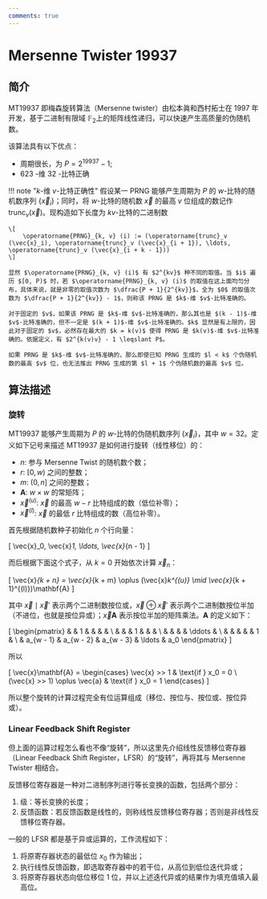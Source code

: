 ```yaml
---
comments: true
---
```


# Mersenne Twister 19937

## 简介

MT19937 即梅森旋转算法（Mersenne twister）由松本眞和西村拓士在 1997 年开发，基于二进制有限域 $\mathbb{F}_2$ ​上的矩阵线性递归，可以快速产生高质量的伪随机数。

该算法具有以下优点：

- 周期很长，为 $P = 2^{19937} - 1$;  
- $623$ -维 $32$ -比特正确

!!! note "$k$-维 $v$-比特正确性"
    假设某一 PRNG 能够产生周期为 $P$ 的 $w$-比特的随机数序列 $\{\vec{x}_i\}$；同时，将 $w$-比特的随机数 $\vec{x}$ 的最高 $v$ 位组成的数记作 $\operatorname{trunc}_v (\vec{x})$。现构造如下长度为 $kv$-比特的二进制数

    \[
        \operatorname{PRNG}_{k, v} (i) := (\operatorname{trunc}_v (\vec{x}_i), \operatorname{trunc}_v (\vec{x}_{i + 1}), \ldots, \operatorname{trunc}_v (\vec{x}_{i + k - 1}))
    \]

    显然 $\operatorname{PRNG}_{k, v} (i)$ 有 $2^{kv}$ 种不同的取值。当 $i$ 遍历 $[0, P)$ 时，若 $\operatorname{PRNG}_{k, v} (i)$ 的取值在这上面均匀分布，具体来说，就是非零的取值次数为 $\dfrac{P + 1}{2^{kv}}$，全为 $0$ 的取值次数为 $\dfrac{P + 1}{2^{kv}} - 1$，则称该 PRNG 是 $k$-维 $v$-比特准确的。

    对于固定的 $v$，如果该 PRNG 是 $k$-维 $v$-比特准确的，那么其也是 $(k - 1)$-维 $v$-比特准确的，但不一定是 $(k + 1)$-维 $v$-比特准确的。$k$ 显然是有上限的，因此对于固定的 $v$，必然存在最大的 $k = k(v)$ 使得 PRNG 是 $k(v)$-维 $v$-比特准确的。依据定义，有 $2^{k(v)v} - 1 \leqslant P$。

    如果 PRNG 是 $k$-维 $v$-比特准确的，那么即使已知 PRNG 生成的 $l < k$ 个伪随机数的最高 $v$ 位，也无法推出 PRNG 生成的第 $l + 1$ 个伪随机数的最高 $v$ 位。

## 算法描述

### 旋转

MT19937 能够产生周期为 $P$ 的 $w$-比特的伪随机数序列 $\{\vec{x}_i\}$，其中 $w = 32$。定义如下记号来描述 MT19937 是如何进行旋转（线性移位）的：

- $n$: 参与 Mersenne Twist 的随机数个数；
- $r$: $[0, w)$ 之间的整数；
- $m$: $(0, n]$ 之间的整数；
- $\mathbf{A}$: $w \times w$ 的常矩阵；
- $\vec{x}^{(u)}$: $\vec{x}$ 的最高 $w - r$ 比特组成的数（低位补零）；
- $\vec{x}^{(l)}$: $\vec{x}$ 的最低 $r$ 比特组成的数（高位补零）。

首先根据随机数种子初始化 $n$ 个行向量：

\[
    \vec{x}_0, \vec{x}_1, \ldots, \vec{x}_{n - 1}
\]

而后根据下面这个式子，从 $k = 0$ 开始依次计算 $\vec{x}_n$：

\[
    \vec{x}_{k + n} = \vec{x}_{k + m} \oplus (\vec{x}_k^{(u)} \mid \vec{x}_{k + 1}^{(l)})\mathbf{A}
\]

其中 $\vec{x} \mid \vec{x}'$ 表示两个二进制数按位或，$\vec{x} \oplus \vec{x}'$ 表示两个二进制数按位半加（不进位，也就是按位异或）；$\vec{x}\mathbf{A}$ 表示按位半加的矩阵乘法。$\mathbf{A}$ 的定义如下：

\[
    \begin{pmatrix}
        &   & 1 &   &   &   & \\
        &   &   & 1 &   &   & \\
        &   &   &   & \ddots & \\
        &   &   &   &   & 1 & \\
        & a_{w - 1} & a_{w - 2} & a_{w - 3} & \ldots & a_0
    \end{pmatrix}
\]

所以

\[
    \vec{x}\mathbf{A} = \begin{cases} \vec{x} >> 1 & \text{if } x_0 = 0 \\
    (\vec{x} >> 1) \oplus \vec{a} & \text{if } x_0 = 1
    \end{cases}
\]

所以整个旋转的计算过程完全有位运算组成（移位、按位与、按位或、按位异或）。

### Linear Feedback Shift Register

但上面的运算过程怎么看也不像“旋转”，所以这里先介绍线性反馈移位寄存器（Linear Feedback Shift Register，LFSR）的“旋转”，再将其与 Mersenne Twister 相结合。

反馈移位寄存器是一种对二进制序列进行等长变换的函数，包括两个部分：

1. 级：等长变换的长度；
2. 反馈函数：若反馈函数是线性的，则称线性反馈移位寄存器；否则是非线性反馈移位寄存器。

一般的 LFSR 都是基于异或运算的，工作流程如下：

1. 将原寄存器状态的最低位 $x_0$ 作为输出；
2. 执行线性反馈函数，即选取寄存器中的若干位，从高位到低位迭代异或；
3. 将原寄存器状态向低位移位 1 位，并以上述迭代异或的结果作为填充值填入最高位。